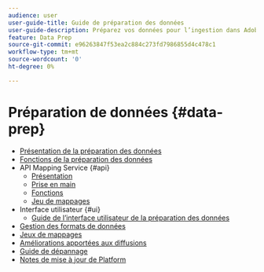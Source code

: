 ```yaml
---
audience: user
user-guide-title: Guide de préparation des données
user-guide-description: Préparez vos données pour l’ingestion dans Adobe Experience Platform.
feature: Data Prep
source-git-commit: e96263847f53ea2c884c273fd7986855d4c478c1
workflow-type: tm+mt
source-wordcount: '0'
ht-degree: 0%

---
```



# Préparation de données {#data-prep}

- [Présentation de la préparation des données](home.md)
- [Fonctions de la préparation des données](functions.md)
- API Mapping Service {#api}
   - [Présentation](./api/overview.md)
   - [Prise en main](./api/getting-started.md)
   - [Fonctions](./api/functions.md)
   - [Jeu de mappages](./api/mapping-set.md)
- Interface utilisateur {#ui}
   - [Guide de l’interface utilisateur de la préparation des données](./ui/mapping.md)
- [Gestion des formats de données](./data-handling.md)
- [Jeux de mappages](mapping-set.md)
- [Améliorations apportées aux diffusions](upserts.md)
- [Guide de dépannage](troubleshooting-guide.md)
- [Notes de mise à jour de Platform](https://docs.adobe.com/content/help/fr-FR/experience-platform/release-notes/latest.html)
